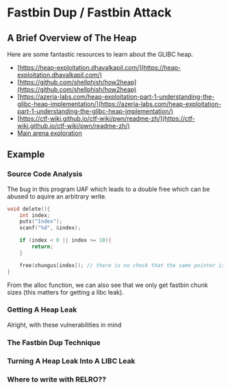 # Fastbin Dup / Fastbin Attack
## A Brief Overview of The Heap
Here are some fantastic resources to learn about the GLIBC heap.  
* [https://heap-exploitation.dhavalkapil.com/](https://heap-exploitation.dhavalkapil.com/)
* [https://github.com/shellphish/how2heap](https://github.com/shellphish/how2heap) 
* [https://azeria-labs.com/heap-exploitation-part-1-understanding-the-glibc-heap-implementation/](https://azeria-labs.com/heap-exploitation-part-1-understanding-the-glibc-heap-implementation/) 
* [https://ctf-wiki.github.io/ctf-wiki/pwn/readme-zh/](https://ctf-wiki.github.io/ctf-wiki/pwn/readme-zh/) 
* [Main arena exploration](http://blog.k3170makan.com/2019/03/glibc-heap-exploitation-basics.html) 

## Example  
### Source Code Analysis 
The bug in this program UAF which leads to a double free which can be abused to aquire an arbitrary write. 
```C
void delete(){ 
	int index; 
	puts("Index"); 
	scanf("%d", &index); 

	if (index < 0 || index >= 10){ 
		return;
	} 

	free(chungus[index]); // there is no check that the same pointer is not passed in twice
} 
```
From the alloc function, we can also see that we only get fastbin chunk sizes (this matters for getting a libc leak).  
### Getting A Heap Leak 
Alright, with these vulnerabilities in mind
### The Fastbin Dup Technique 

### Turning A Heap Leak Into A LIBC Leak 

### Where to write with RELRO?? 




